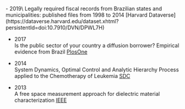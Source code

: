 <p>
- 2019\
Legally required fiscal records from Brazilian states and municipalities: published files from 1998 to 2014
[Harvard Dataverse](https://dataverse.harvard.edu/dataset.xhtml?persistentId=doi:10.7910/DVN/DPWL7H)

- 2017\
Is the public sector of your country a diffusion borrower? Empirical evidence from Brazil
[PlosOne](https://journals.plos.org/plosone/article?id=10.1371/journal.pone.0185257)

- 2014\
System Dynamics, Optimal Control and Analytic Hierarchy
Process applied to the Chemotherapy of Leukemia
[SDC](https://proceedings.systemdynamics.org/2014/proceed/papers/P1249.pdf)

- 2013\
A free space measurement approach for dielectric material characterization
[IEEE](https://ieeexplore.ieee.org/document/6646474)
<p>
